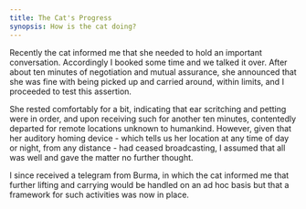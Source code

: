 ```yaml
---
title: The Cat's Progress
synopsis: How is the cat doing?
---
```


Recently the cat informed me that she needed to hold an important conversation. Accordingly I booked some time and we talked it over. After about ten minutes of negotiation and mutual assurance, she announced that she was fine with being picked up and carried around, within limits, and I proceeded to test this assertion.

She rested comfortably for a bit, indicating that ear scritching and petting were in order, and upon receiving such for another ten minutes, contentedly departed for remote locations unknown to humankind. However, given that her auditory homing device - which tells us her location at any time of day or night, from any distance - had ceased broadcasting, I assumed that all was well and gave the matter no further thought.

I since received a telegram from Burma, in which the cat informed me that further lifting and carrying would be handled on an ad hoc basis but that a framework for such activities was now in place.
